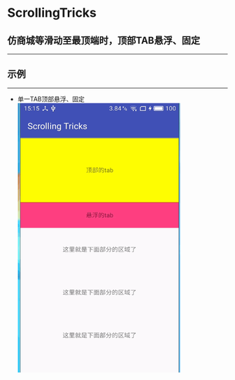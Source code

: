 # ScrollingTricks<BR>
## 仿商城等滑动至最顶端时，顶部TAB悬浮、固定
--------------------------------------------------------
## 示例
--------------------------------------------------------
* 单一TAB顶部悬浮、固定<br>
![](https://github.com/PuppetZ/ScrollingTricks/blob/master/art/2.gif?raw=true)<br>
<br>
<br>
   
